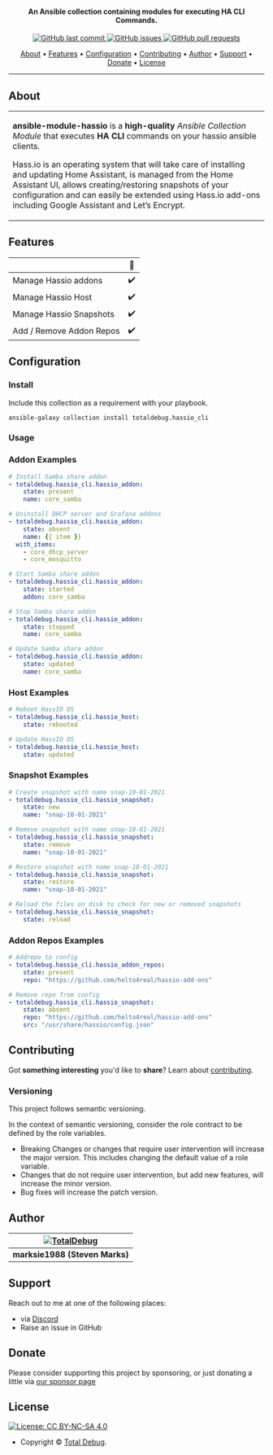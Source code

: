 <h4 align="center">An Ansible collection containing modules for executing HA CLI Commands.</h4>

<p align="center">
    <a href="https://github.com/totaldebug/ansible-module-hassio/commits/master">
    <img src="https://img.shields.io/github/last-commit/totaldebug/ansible-module-hassio.svg?style=flat-square&logo=github&logoColor=white"
         alt="GitHub last commit">
    <a href="https://github.com/totaldebug/ansible-module-hassio/issues">
    <img src="https://img.shields.io/github/issues-raw/totaldebug/ansible-module-hassio.svg?style=flat-square&logo=github&logoColor=white"
         alt="GitHub issues">
    <a href="https://github.com/totaldebug/ansible-module-hassio/pulls">
    <img src="https://img.shields.io/github/issues-pr-raw/totaldebug/ansible-module-hassio.svg?style=flat-square&logo=github&logoColor=white"
         alt="GitHub pull requests">
</p>

<p align="center">
  <a href="#about">About</a> •
  <a href="#features">Features</a> •
  <a href="#configuration">Configuration</a> •
  <a href="#contributing">Contributing</a> •
  <a href="#author">Author</a> •
  <a href="#support">Support</a> •
  <a href="#donate">Donate</a> •
  <a href="#license">License</a>
</p>

---

## About

<table>
<tr>
<td>

**ansible-module-hassio** is a **high-quality** _Ansible Collection Module_ that executes **HA CLI** commands on your hassio ansible clients.

Hass.io is an operating system that will take care of installing and updating Home Assistant, is managed from the Home Assistant UI, allows creating/restoring snapshots of your configuration and can easily be extended using Hass.io add-ons including Google Assistant and Let’s Encrypt.

</td>
</tr>
</table>

## Features

|                            |         🔰         |
| -------------------------- | :----------------: |
| Manage Hassio addons       |         ✔️         |
| Manage Hassio Host         |         ✔️         |
| Manage Hassio Snapshots    |         ✔️         |
| Add / Remove Addon Repos   |         ✔️         |

## Configuration

### Install

Include this collection as a requirement with your playbook.

```
ansible-galaxy collection install totaldebug.hassio_cli
```

### Usage

### Addon Examples

```yaml
# Install Samba share addon
- totaldebug.hassio_cli.hassio_addon:
    state: present
    name: core_samba

# Uninstall DHCP server and Grafana addons
- totaldebug.hassio_cli.hassio_addon:
    state: absent
    name: {{ item }}
  with_items:
    - core_dhcp_server
    - core_mosquitto

# Start Samba share addon
- totaldebug.hassio_cli.hassio_addon:
    state: started
    addon: core_samba

# Stop Samba share addon
- totaldebug.hassio_cli.hassio_addon:
    state: stopped
    name: core_samba

# Update Samba share addon
- totaldebug.hassio_cli.hassio_addon:
    state: updated
    name: core_samba
```

### Host Examples

```yaml
# Reboot HassIO OS
- totaldebug.hassio_cli.hassio_host:
    state: rebooted

# Update HassIO OS
- totaldebug.hassio_cli.hassio_host:
    state: updated
```

### Snapshot Examples

```yaml
# Create snapshot with name snap-10-01-2021
- totaldebug.hassio_cli.hassio_snapshot:
    state: new
    name: "snap-10-01-2021"

# Remove snapshot with name snap-10-01-2021
- totaldebug.hassio_cli.hassio_snapshot:
    state: remove
    name: "snap-10-01-2021"

# Restore snapshot with name snap-10-01-2021
- totaldebug.hassio_cli.hassio_snapshot:
    state: restore
    name: "snap-10-01-2021"

# Reload the files on disk to check for new or removed snapshots
- totaldebug.hassio_cli.hassio_snapshot:
    state: reload
```

### Addon Repos Examples

```yaml
# Addrepo to config
- totaldebug.hassio_cli.hassio_addon_repos:
    state: present
    repo: "https://github.com/helto4real/hassio-add-ons"

# Remove repo from config
- totaldebug.hassio_cli.hassio_snapshot:
    state: absent
    repo: "https://github.com/helto4real/hassio-add-ons"
    src: "/usr/share/hassio/config.json"

```

## Contributing

Got **something interesting** you'd like to **share**? Learn about [contributing](https://github.com/totaldebug/.github/blob/main/.github/CONTRIBUTING.md).

### Versioning

This project follows semantic versioning.

In the context of semantic versioning, consider the role contract to be defined by the role variables.

- Breaking Changes or changes that require user intervention will increase the major version. This includes changing the default value of a role variable.
- Changes that do not require user intervention, but add new features, will increase the minor version.
- Bug fixes will increase the patch version.

## Author

| [![TotalDebug](https://totaldebug.uk/assets/images/logo.png)](https://linkedin.com/in/marksie1988) |
|:--:|
| **marksie1988 (Steven Marks)** |

## Support

Reach out to me at one of the following places:

- via [Discord](https://discord.gg/6fmekudc8Q)
- Raise an issue in GitHub

## Donate

Please consider supporting this project by sponsoring, or just donating a little via [our sponsor page](https://github.com/sponsors/marksie1988)

## License

[![License: CC BY-NC-SA 4.0](https://img.shields.io/badge/License-CC%20BY--NC--SA%204.0-orange.svg?style=flat-square)](https://creativecommons.org/licenses/by-nc-sa/4.0/)

- Copyright © [Total Debug](https://totaldebug.uk "Total Debug").
